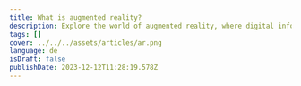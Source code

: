 ```yaml
---
title: What is augmented reality?
description: Explore the world of augmented reality, where digital information is seamlessly integrated into the physical world.
tags: []
cover: ../../../assets/articles/ar.png
language: de
isDraft: false
publishDate: 2023-12-12T11:28:19.578Z
---
```

